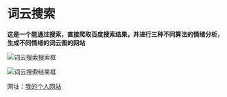 # 词云搜索

**这是一个能通过搜索，直接爬取百度搜索结果，并进行三种不同算法的情绪分析，生成不同情绪的词云图的网站**

![词云搜索搜索框](http://39.99.172.143/img/%E8%AF%8D%E4%BA%91%E6%90%9C%E7%B4%A21.png)

![词云搜索结果框](http://39.99.172.143/img/%E8%AF%8D%E4%BA%91%E6%90%9C%E7%B4%A2.png)

网址：[我的个人网站](https://zhouxinwen.top/)

